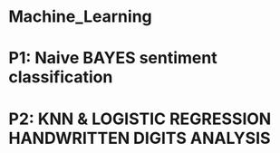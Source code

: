# Machine_Learning
# P1: Naive BAYES sentiment classification
# P2: KNN & LOGISTIC REGRESSION HANDWRITTEN DIGITS ANALYSIS 
